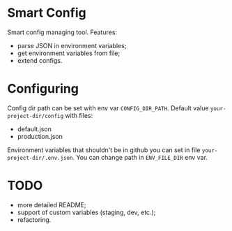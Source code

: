 # Smart Config

Smart config managing tool. Features:
- parse JSON in environment variables;
- get environment variables from file;
- extend configs.

# Configuring

Config dir path can be set with env var `CONFIG_DIR_PATH`. Default value `your-project-dir/config` with files:
- default.json
- production.json

Environment variables that shouldn't be in github you can set in file `your-project-dir/.env.json`. 
You can change path in `ENV_FILE_DIR` env var.

# TODO

- more detailed README;
- support of custom variables (staging, dev, etc.);
- refactoring.